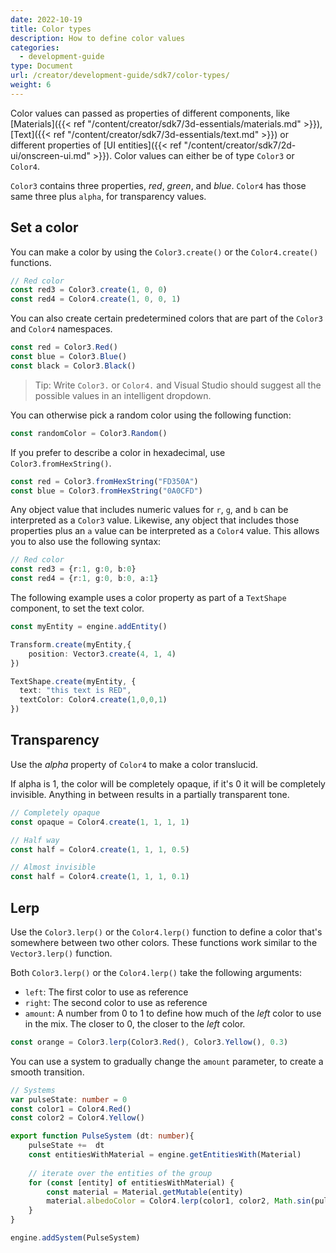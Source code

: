 ```yaml
---
date: 2022-10-19
title: Color types
description: How to define color values
categories:
  - development-guide
type: Document
url: /creator/development-guide/sdk7/color-types/
weight: 6
---
```


Color values can passed as properties of different components, like [Materials]({{< ref "/content/creator/sdk7/3d-essentials/materials.md" >}}), [Text]({{< ref "/content/creator/sdk7/3d-essentials/text.md" >}}) or different properties of [UI entities]({{< ref "/content/creator/sdk7/2d-ui/onscreen-ui.md" >}}). Color values can either be of type `Color3` or `Color4`.

`Color3` contains three properties, _red_, _green_, and _blue_. `Color4` has those same three plus `alpha`, for transparency values.


## Set a color

You can make a color by using the `Color3.create()` or the `Color4.create()` functions.

```ts
// Red color
const red3 = Color3.create(1, 0, 0)
const red4 = Color4.create(1, 0, 0, 1)
```

You can also create certain predetermined colors that are part of the `Color3` and `Color4` namespaces.

```ts
const red = Color3.Red()
const blue = Color3.Blue()
const black = Color3.Black()
```


> Tip: Write `Color3.` or `Color4.` and Visual Studio should suggest all the possible values in an intelligent dropdown.

You can otherwise pick a random color using the following function:


```ts
const randomColor = Color3.Random()
```

If you prefer to describe a color in hexadecimal, use `Color3.fromHexString()`.

```ts
const red = Color3.fromHexString("FD350A")
const blue = Color3.fromHexString("0A0CFD")
```

Any object value that includes numeric values for `r`, `g`, and `b` can be interpreted as a `Color3` value. Likewise, any object that includes those properties plus an `a` value can be interpreted as a `Color4` value. This allows you to also use the following syntax:


```ts
// Red color
const red3 = {r:1, g:0, b:0}
const red4 = {r:1, g:0, b:0, a:1}
```

The following example uses a color property as part of a `TextShape` component, to set the text color.


```ts
const myEntity = engine.addEntity()

Transform.create(myEntity,{
	position: Vector3.create(4, 1, 4)
})

TextShape.create(myEntity, {
  text: "this text is RED", 
  textColor: Color4.create(1,0,0,1)
})
```


## Transparency

Use the _alpha_ property of `Color4` to make a color translucid.

If alpha is 1, the color will be completely opaque, if it's 0 it will be completely invisible. Anything in between results in a partially transparent tone.

```ts
// Completely opaque
const opaque = Color4.create(1, 1, 1, 1)

// Half way
const half = Color4.create(1, 1, 1, 0.5)

// Almost invisible
const half = Color4.create(1, 1, 1, 0.1)
```


## Lerp

Use the `Color3.lerp()` or the `Color4.lerp()` function to define a color that's somewhere between two other colors. These functions work similar to the `Vector3.lerp()` function.


Both `Color3.lerp()` or the `Color4.lerp()` take the following arguments:

- `left`: The first color to use as reference
- `right`: The second color to use as reference
- `amount`: A number from 0 to 1 to define how much of the _left_ color to use in the mix. The closer to 0, the closer to the _left_ color.

```ts
const orange = Color3.lerp(Color3.Red(), Color3.Yellow(), 0.3)
```

You can use a system to gradually change the `amount` parameter, to create a smooth transition.


```ts
// Systems
var pulseState: number = 0
const color1 = Color4.Red()
const color2 = Color4.Yellow()

export function PulseSystem (dt: number){
	pulseState +=  dt
	const entitiesWithMaterial = engine.getEntitiesWith(Material)
 
    // iterate over the entities of the group
	for (const [entity] of entitiesWithMaterial) {
		const material = Material.getMutable(entity)
		material.albedoColor = Color4.lerp(color1, color2, Math.sin(pulseState))
    }
}

engine.addSystem(PulseSystem)
```

